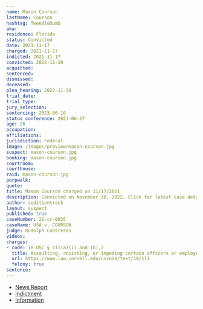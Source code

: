 ```yaml
---
name: Mason Courson
lastName: Courson
hashtag: TweedleDumb
aka:
residence: Florida
status: Convicted
date: 2021-11-17
charged: 2021-11-17
indicted: 2021-11-17
convicted: 2022-11-30
acquitted:
sentenced:
dismissed:
deceased:
plea_hearing: 2022-11-30
trial_date:
trial_type:
jury_selection:
sentencing: 2023-06-16
status_conference: 2023-06-27
age: 26
occupation:
affiliations:
jurisdiction: Federal
image: /images/preview/mason-courson.jpg
suspect: mason-courson.jpg
booking: mason-courson.jpg
courtroom:
courthouse:
raid: mason-courson.jpg
perpwalk:
quote:
title: Mason Courson charged on 11/17/2021
description: Convicted on November 30, 2022. Click for latest case details.
author: seditiontrack
layout: suspect
published: true
caseNumber: 21-cr-0035
caseName: USA v. COURSON
judge: Rudolph Contreras
videos:
charges:
- code: 18 USC § 111(a)(1) and (b),2
  title: Assaulting, resisting, or impeding certain officers or employees (using a deadly or dangerous weapon) (Aiding and Abetting)
  url: https://www.law.cornell.edu/uscode/text/18/111
  felony: true
sentence:
---
```

- [News Report](https://abcnews.go.com/US/wireStory/florida-man-arrested-charged-jan-attack-us-capitol-81775546)
- [Indictment](https://www.justice.gov/usao-dc/case-multi-defendant/file/1461561/download)
- [Information](https://www.justice.gov/usao-dc/case-multi-defendant/file/1554831/download)
